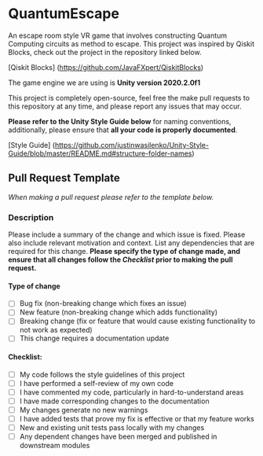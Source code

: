 # QuantumEscape
An escape room style VR game that involves constructing Quantum Computing circuits as method to escape.
This project was inspired by Qiskit Blocks, check out the project in the repository linked below.

[Qiskit Blocks] (https://github.com/JavaFXpert/QiskitBlocks)

The game engine we are using is **Unity version 2020.2.0f1**

This project is completely open-source, feel free the make pull requests to this repository at any time, and please report any issues that may occur.

**Please refer to the Unity Style Guide below** for naming conventions, additionally, please ensure that **all your code is properly documented**.

[Style Guide] (https://github.com/justinwasilenko/Unity-Style-Guide/blob/master/README.md#structure-folder-names)

## Pull Request Template
*When making a pull request please refer to the template below.*

### Description
Please include a summary of the change and which issue is fixed. Please also include relevant motivation and context. List any dependencies that are required for this change.
**Please specify the type of change made, and ensure that all changes follow the _Checklist_ prior to making the pull request.**

#### Type of change
- [ ] Bug fix (non-breaking change which fixes an issue)
- [ ] New feature (non-breaking change which adds functionality)
- [ ] Breaking change (fix or feature that would cause existing functionality to not work as expected)
- [ ] This change requires a documentation update

#### Checklist:

- [ ] My code follows the style guidelines of this project
- [ ] I have performed a self-review of my own code
- [ ] I have commented my code, particularly in hard-to-understand areas
- [ ] I have made corresponding changes to the documentation
- [ ] My changes generate no new warnings
- [ ] I have added tests that prove my fix is effective or that my feature works
- [ ] New and existing unit tests pass locally with my changes
- [ ] Any dependent changes have been merged and published in downstream modules
